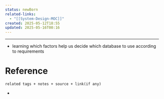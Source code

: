 ```yaml
---
status: newBorn
related-links:
  - "[[System-Design-MOC]]"
created: 2025-05-12T18:55
updated: 2025-05-16T00:16
---
```

---

- learning which factors help us decide which database to use according to requirements 


# Reference
`related tags + notes + source + link(if any)`
 

- 